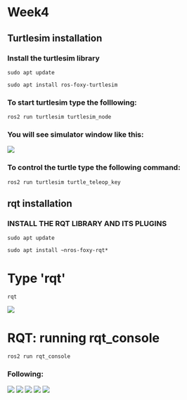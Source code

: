 # Week4
## Turtlesim installation

### Install the turtlesim library
```
sudo apt update

sudo apt install ros-foxy-turtlesim
```
### To start turtlesim type the folllowing:
```
ros2 run turtlesim turtlesim_node
```
### You will see simulator window like this:
![](https://github.com/Giyosbek99/SME_Lab/blob/8455690159b7fcc6dcca3831cf08b31a4f06556e/w4_screenshots/Screen%20Shot%202022-10-21%20at%202.47.28%20PM.png)
### To control the turtle type the following command:
```
ros2 run turtlesim turtle_teleop_key
```
## rqt installation

### INSTALL THE RQT LIBRARY AND ITS PLUGINS
```
sudo apt update

sudo apt install ~nros-foxy-rqt*
```
# Type 'rqt'
```
rqt
```
![](https://github.com/Giyosbek99/SME_Lab_Week4/blob/7c289a1a531bbc306ed1c19256b136439ce8dcec/w4_screenshots/Screen%20Shot%202022-10-21%20at%202.52.56%20PM.png)
# RQT: running rqt_console
```
ros2 run rqt_console 
```
### Following:
![](https://github.com/Giyosbek99/SME_Lab_Week4/blob/main/w4_screenshots/Screen%20Shot%202022-10-21%20at%202.48.21%20PM.png)
![](https://github.com/Giyosbek99/SME_Lab_Week4/blob/main/w4_screenshots/Screen%20Shot%202022-10-21%20at%202.52.56%20PM.png)
![](https://github.com/Giyosbek99/SME_Lab_Week4/tree/main/w4_screenshots#:~:text=Screen%20Shot%202022%2D10%2D21%20at%202.55.29%20PM.png)
![](https://github.com/Giyosbek99/SME_Lab_Week4/blob/main/w4_screenshots/Screen%20Shot%202022-10-21%20at%202.56.43%20PM.png)
![](https://github.com/Giyosbek99/SME_Lab_Week4/blob/main/w4_screenshots/Screen%20Shot%202022-10-21%20at%203.06.26%20PM.png)
